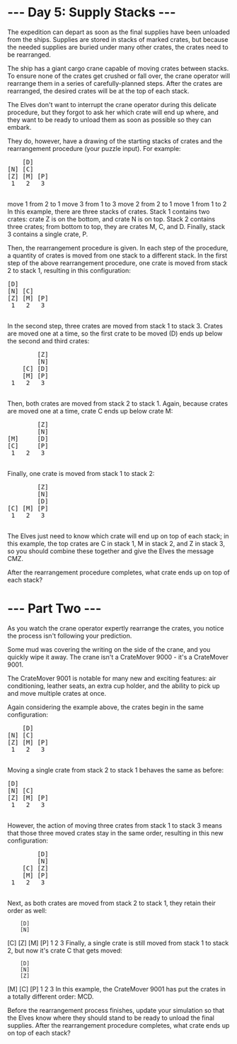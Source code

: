 # --- Day 5: Supply Stacks ---
The expedition can depart as soon as the final supplies have been unloaded from the ships. Supplies are stored in stacks of marked crates, but because the needed supplies are buried under many other crates, the crates need to be rearranged.

The ship has a giant cargo crane capable of moving crates between stacks. To ensure none of the crates get crushed or fall over, the crane operator will rearrange them in a series of carefully-planned steps. After the crates are rearranged, the desired crates will be at the top of each stack.

The Elves don't want to interrupt the crane operator during this delicate procedure, but they forgot to ask her which crate will end up where, and they want to be ready to unload them as soon as possible so they can embark.

They do, however, have a drawing of the starting stacks of crates and the rearrangement procedure (your puzzle input). For example:
<pre>
    [D]    
[N] [C]    
[Z] [M] [P]
 1   2   3 
 </pre>

move 1 from 2 to 1
move 3 from 1 to 3
move 2 from 2 to 1
move 1 from 1 to 2
In this example, there are three stacks of crates. Stack 1 contains two crates: crate Z is on the bottom, and crate N is on top. Stack 2 contains three crates; from bottom to top, they are crates M, C, and D. Finally, stack 3 contains a single crate, P.

Then, the rearrangement procedure is given. In each step of the procedure, a quantity of crates is moved from one stack to a different stack. In the first step of the above rearrangement procedure, one crate is moved from stack 2 to stack 1, resulting in this configuration:
<pre>
[D]        
[N] [C]    
[Z] [M] [P]
 1   2   3 
 </pre>
In the second step, three crates are moved from stack 1 to stack 3. Crates are moved one at a time, so the first crate to be moved (D) ends up below the second and third crates:

<pre>
        [Z]
        [N]
    [C] [D]
    [M] [P]
 1   2   3
 </pre>
Then, both crates are moved from stack 2 to stack 1. Again, because crates are moved one at a time, crate C ends up below crate M:
<pre>
        [Z]
        [N]
[M]     [D]
[C]     [P]
 1   2   3
 </pre>
Finally, one crate is moved from stack 1 to stack 2:
<pre>
        [Z]
        [N]
        [D]
[C] [M] [P]
 1   2   3
 </pre>
The Elves just need to know which crate will end up on top of each stack; in this example, the top crates are C in stack 1, M in stack 2, and Z in stack 3, so you should combine these together and give the Elves the message CMZ.

After the rearrangement procedure completes, what crate ends up on top of each stack?

# --- Part Two ---
As you watch the crane operator expertly rearrange the crates, you notice the process isn't following your prediction.

Some mud was covering the writing on the side of the crane, and you quickly wipe it away. The crane isn't a CrateMover 9000 - it's a CrateMover 9001.

The CrateMover 9001 is notable for many new and exciting features: air conditioning, leather seats, an extra cup holder, and the ability to pick up and move multiple crates at once.

Again considering the example above, the crates begin in the same configuration:
<pre>
    [D]    
[N] [C]    
[Z] [M] [P]
 1   2   3 
 </pre>
Moving a single crate from stack 2 to stack 1 behaves the same as before:
<pre>
[D]        
[N] [C]    
[Z] [M] [P]
 1   2   3 
 </pre>
However, the action of moving three crates from stack 1 to stack 3 means that those three moved crates stay in the same order, resulting in this new configuration:
<pre>
        [D]
        [N]
    [C] [Z]
    [M] [P]
 1   2   3
 </pre>
Next, as both crates are moved from stack 2 to stack 1, they retain their order as well:

        [D]
        [N]
[C]     [Z]
[M]     [P]
 1   2   3
Finally, a single crate is still moved from stack 1 to stack 2, but now it's crate C that gets moved:

        [D]
        [N]
        [Z]
[M] [C] [P]
 1   2   3
In this example, the CrateMover 9001 has put the crates in a totally different order: MCD.

Before the rearrangement process finishes, update your simulation so that the Elves know where they should stand to be ready to unload the final supplies. After the rearrangement procedure completes, what crate ends up on top of each stack?
